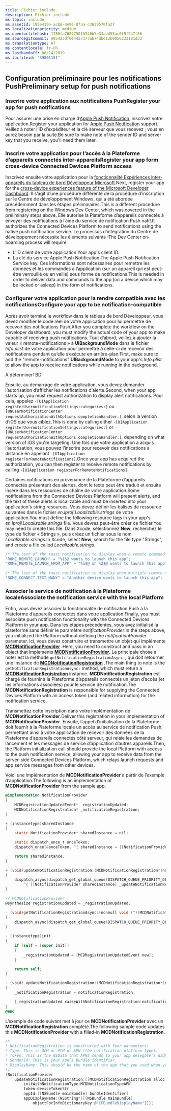 ```yaml
---
title: Fichier include
description: Fichier include
ms.topic: include
ms.assetid: 195e419e-ac8d-4e96-8faa-c3659570fa27
ms.localizationpriority: medium
ms.openlocfilehash: 1780fa768475015946b5e33add55ac0f9f247f86
ms.sourcegitcommit: e95423df0e4427377ab74dbd12b0056233181d32
ms.translationtype: HT
ms.contentlocale: fr-FR
ms.lasthandoff: 06/14/2019
ms.locfileid: "59801151"
---
```

## <a name="preliminary-setup-for-push-notifications"></a><span data-ttu-id="30ba5-103">Configuration préliminaire pour les notifications Push</span><span class="sxs-lookup"><span data-stu-id="30ba5-103">Preliminary setup for push notifications</span></span>

### <a name="register-your-app-for-push-notifications"></a><span data-ttu-id="30ba5-104">Inscrire votre application aux notifications Push</span><span class="sxs-lookup"><span data-stu-id="30ba5-104">Register your app for push notifications</span></span>

<span data-ttu-id="30ba5-105">Pour assurer une prise en charge d’[Apple Push Notification](https://developer.apple.com/notifications/), inscrivez votre application.</span><span class="sxs-lookup"><span data-stu-id="30ba5-105">Register your application for [Apple Push Notification](https://developer.apple.com/notifications/) support.</span></span> <span data-ttu-id="30ba5-106">Veillez à noter l’ID d’expéditeur et la clé serveur que vous recevez ; vous en aurez besoin par la suite.</span><span class="sxs-lookup"><span data-stu-id="30ba5-106">Be sure to make note of the sender ID and server key that you receive; you'll need them later.</span></span> 

### <a name="register-your-app-form-cross-device-connected-devices-platform-access"></a><span data-ttu-id="30ba5-107">Inscrire votre application pour l’accès à la Plateforme d’appareils connectés inter-appareils</span><span class="sxs-lookup"><span data-stu-id="30ba5-107">Register your app form cross-device Connected Devices Platform access</span></span>

<span data-ttu-id="30ba5-108">Inscrivez ensuite votre application pour la [fonctionnalité Expériences inter-appareils du tableau de bord Développeur Microsoft](https://developer.microsoft.com/dashboard/crossplatform/web).</span><span class="sxs-lookup"><span data-stu-id="30ba5-108">Next, register your app for the [cross-device experiences feature of the Microsoft Developer Dashboard](https://developer.microsoft.com/dashboard/crossplatform/web).</span></span> <span data-ttu-id="30ba5-109">Il s’agit d’une procédure différente de la procédure d’inscription sur le Centre de développement Windows, qui a été abordée précédemment dans les étapes préliminaires.</span><span class="sxs-lookup"><span data-stu-id="30ba5-109">This is a different procedure from registering on the Windows Dev Center, which was covered in the preliminary steps above.</span></span> <span data-ttu-id="30ba5-110">Elle autorise la Plateforme d’appareils connectés à envoyer des notifications à l’aide du service de notification Push natif.</span><span class="sxs-lookup"><span data-stu-id="30ba5-110">It authorizes the Connected Devices Platform to send notifications using the native push notification service.</span></span> <span data-ttu-id="30ba5-111">Le processus d’intégration du Centre de développement nécessite les éléments suivants :</span><span class="sxs-lookup"><span data-stu-id="30ba5-111">The Dev Center on-boarding process will require:</span></span>
* <span data-ttu-id="30ba5-112">L’ID client de votre application.</span><span class="sxs-lookup"><span data-stu-id="30ba5-112">Your app's client ID.</span></span>
* <span data-ttu-id="30ba5-113">La clé du service Apple Push Notification.</span><span class="sxs-lookup"><span data-stu-id="30ba5-113">The Apple Push Notification Service key.</span></span> <span data-ttu-id="30ba5-114">Ces informations sont nécessaires pour remettre les données et les commandes à l’application (sur un appareil qui est peut-être verrouillé ou en veille) sous forme de notifications.</span><span class="sxs-lookup"><span data-stu-id="30ba5-114">This is needed in order to deliver data and commands to the app (on a device which may be locked or asleep) in the form of notifications.</span></span> 

### <a name="configure-your-app-to-be-notification-compatible"></a><span data-ttu-id="30ba5-115">Configurer votre application pour la rendre compatible avec les notifications</span><span class="sxs-lookup"><span data-stu-id="30ba5-115">Configure your app to be notification-compatible</span></span>

<span data-ttu-id="30ba5-116">Après avoir terminé le workflow dans le tableau de bord Développeur, vous devez modifier le code réel de votre application pour lui permettre de recevoir des notifications Push.</span><span class="sxs-lookup"><span data-stu-id="30ba5-116">After you complete the workflow on the Developer dashboard, you must modify the actual code of your app to make capable of receiving push notifications.</span></span> <span data-ttu-id="30ba5-117">Tout d’abord, veillez à ajouter la valeur « remote-notifications » à **UIBackgroundMode** dans le fichier _Info.plist_ de votre application pour permettre à celle-ci de recevoir des notifications pendant qu’elle s’exécute en arrière-plan.</span><span class="sxs-lookup"><span data-stu-id="30ba5-117">First, make sure to add the "remote-notifications" **UIBackgroundMode** to your app's _Info.plist_ to allow the app to receive notifications while running in the background.</span></span> 

<span data-ttu-id="30ba5-118">À déterminer</span><span class="sxs-lookup"><span data-stu-id="30ba5-118">TBD</span></span>

<span data-ttu-id="30ba5-119">Ensuite, au démarrage de votre application, vous devez demander l’autorisation d’afficher les notifications d’alerte.</span><span class="sxs-lookup"><span data-stu-id="30ba5-119">Second, when your app starts up, you must request authorization to display alert notifications.</span></span> <span data-ttu-id="30ba5-120">Pour cela, appelez `-[UIApplication registerUsernotificationSettings:categories:]` ou `-[UNUserNotificationCenter requestAuthorizationWithOptions:completionHandler:]`, selon la version d’iOS que vous ciblez.</span><span class="sxs-lookup"><span data-stu-id="30ba5-120">This is done by calling either `-[UIApplication registerUsernotificationSettings:categories:]` or `-[UNUserNotificationCenter requestAuthorizationWithOptions:completionHandler:]`, depending on what version of iOS you're targeting.</span></span> <span data-ttu-id="30ba5-121">Une fois que votre application a acquis l’autorisation, vous pouvez l’inscrire pour recevoir des notifications à distance en appelant `-[UIApplication registerForRemoteNotifications]`.</span><span class="sxs-lookup"><span data-stu-id="30ba5-121">Once your app has acquired the authorization, you can then register to receive remote notifications by calling `-[UIApplication registerForRemoteNotifications]`.</span></span> 

<span data-ttu-id="30ba5-122">Certaines notifications en provenance de la Plateforme d’appareils connectés présentent des alertes, dont le texte peut être traduit et ensuite inséré dans les ressources de chaîne de votre application.</span><span class="sxs-lookup"><span data-stu-id="30ba5-122">Some notifications from the Connected Devices Platform will present alerts, and the text of these alerts is localizable and must be inserted into your application's string resources.</span></span> <span data-ttu-id="30ba5-123">Vous devez définir les balises de ressource suivantes dans le fichier _en.lproj\Localizable.strings_ de votre application.</span><span class="sxs-lookup"><span data-stu-id="30ba5-123">You must define the following resource tags in your app's _en.lproj\Localizable.strings_ file.</span></span> <span data-ttu-id="30ba5-124">Vous devrez peut-être créer ce fichier.</span><span class="sxs-lookup"><span data-stu-id="30ba5-124">You may need to create this file.</span></span> <span data-ttu-id="30ba5-125">Dans Xcode, sélectionnez **New**, recherchez le type de fichier « Strings », puis créez un fichier sous le nom _Localizable.strings_.</span><span class="sxs-lookup"><span data-stu-id="30ba5-125">In Xcode, select **New**, search for the file type "Strings", and create a file called _Localizable.strings_.</span></span>

```ObjectiveC
/* The text of the toast notification to display when a remote command is received */ 
"ROME_REMOTE_LAUNCH" = "%1$@ wants to launch this app"; 
"ROME_REMOTE_LAUNCH_FROM_APP" = "%1$@ on %2$@ wants to launch this app"; 
 
/* The text of the toast notification to display when multiple remote commands are received simultaneously */ 
"ROME_CONNECT_TEXT_MANY" = "Another device wants to launch this app"; 
```

### <a name="associate-the-notification-service-with-the-local-platform"></a><span data-ttu-id="30ba5-126">Associer le service de notification à la Plateforme locale</span><span class="sxs-lookup"><span data-stu-id="30ba5-126">Associate the notification service with the local Platform</span></span>

<span data-ttu-id="30ba5-127">Enfin, vous devez associer la fonctionnalité de notification Push à la Plateforme d’appareils connectés dans votre application.</span><span class="sxs-lookup"><span data-stu-id="30ba5-127">Finally, you must associate push notification functionality with the Connected Devices Platform in your app.</span></span> <span data-ttu-id="30ba5-128">Dans les étapes précédentes, vous avez initialisé la plateforme sans définir le paramètre *notificationProvider*.</span><span class="sxs-lookup"><span data-stu-id="30ba5-128">In the steps above, you initialized the Platform without defining the *notificationProvider* parameter.</span></span> <span data-ttu-id="30ba5-129">Ici, vous devez construire et transmettre un objet qui implémente **[MCDNotificationProvider](../../objectivec-api/core/MCDNotificationProvider.md)** .</span><span class="sxs-lookup"><span data-stu-id="30ba5-129">Here, you need to construct and pass in an object that implements **[MCDNotificationProvider](../../objectivec-api/core/MCDNotificationProvider.md)**.</span></span> <span data-ttu-id="30ba5-130">La principale chose à noter est la méthode `getNotificationRegistrationAsync:`, qui doit retourner une instance de **[MCDNotificationRegistration](../../objectivec-api/core/MCDNotificationRegistration.md)** .</span><span class="sxs-lookup"><span data-stu-id="30ba5-130">The main thing to note is the `getNotificationRegistrationAsync:` method, which must return a **[MCDNotificationRegistration](../../objectivec-api/core/MCDNotificationRegistration.md)** instance.</span></span> <span data-ttu-id="30ba5-131">**MCDNotificationRegistration** est chargé de fournir à la Plateforme d’appareils connectés un jeton d’accès (et les informations associées) pour le service de notification.</span><span class="sxs-lookup"><span data-stu-id="30ba5-131">The **MCDNotificationRegistration** is responsible for supplying the Connected Devices Platform with an access token (and related information) for the notification service.</span></span>

<span data-ttu-id="30ba5-132">Transmettez cette inscription dans votre implémentation de **MCDNotificationProvider**.</span><span class="sxs-lookup"><span data-stu-id="30ba5-132">Deliver this registration in your implementation of **MCDNotificationProvider**.</span></span> <span data-ttu-id="30ba5-133">Ensuite, l’appel d’initialisation de la Plateforme doit fournir à la Plateforme locale un accès au service de notification Push, permettant ainsi à votre application de recevoir des données de la Plateforme d’appareils connectés côté serveur, qui relaie les demandes de lancement et les messages de service d’application d’autres appareils.</span><span class="sxs-lookup"><span data-stu-id="30ba5-133">Then, the Platform initialization call should provide the local Platform with access to the push notification service, allowing your app to receive data from the server-side Connected Devices Platform, which relays launch requests and app service messages from other devices.</span></span> 

<span data-ttu-id="30ba5-134">Voici une implémentation de **MCDNotificationProvider** à partir de l’exemple d’application.</span><span class="sxs-lookup"><span data-stu-id="30ba5-134">The following is an implementation of **MCDNotificationProvider** from the sample app.</span></span>

```ObjectiveC
@implementation NotificationProvider
{
    MCDRegistrationUpdatedEvent* _registrationUpdated;
    MCDNotificationRegistration* _notificationRegistration;
}

+ (instancetype)sharedInstance
{
    static NotificationProvider* sharedInstance = nil;

    static dispatch_once_t onceToken;
    dispatch_once(&onceToken, ^{ sharedInstance = [[NotificationProvider alloc] init]; });

    return sharedInstance;
}

+ (void)updateNotificationRegistration:(MCDNotificationRegistration*)notificationRegistration
{
    dispatch_async(dispatch_get_global_queue(DISPATCH_QUEUE_PRIORITY_DEFAULT, 0),
        ^{ [[NotificationProvider sharedInstance] _updateNotificationRegistration:notificationRegistration]; });
}

// MCDNotificationProvider
@synthesize registrationUpdated = _registrationUpdated;

- (void)getNotificationRegistrationAsync:(nonnull void (^)(MCDNotificationRegistration* _Nullable, NSError* _Nullable))completionBlock
{
    dispatch_async(dispatch_get_global_queue(DISPATCH_QUEUE_PRIORITY_DEFAULT, 0), ^{ completionBlock(_notificationRegistration, nil); });
}

- (instancetype)init
{
    if (self = [super init])
    {
        _registrationUpdated = [MCDRegistrationUpdatedEvent new];
    }

    return self;
}

- (void)_updateNotificationRegistration:(MCDNotificationRegistration*)notificationRegistration
{
    _notificationRegistration = notificationRegistration;

    [_registrationUpdated raiseWithNotificationRegistration:notificationRegistration];
}
@end
```

<span data-ttu-id="30ba5-135">L’exemple de code suivant met à jour ce **MCDNotificationProvider** avec un **MCDNotificationRegistration** complété.</span><span class="sxs-lookup"><span data-stu-id="30ba5-135">The following sample code updates this **MCDNotificationProvider** with a filled-in **MCDNotificationRegistration**.</span></span>

```ObjectiveC
/*
* NotificationRegistration is constructed with four parameters:
* Type: This is GCM or FCM or APN (the notification platform type).
* Token: This is the NSData that APNs sends to your app delegate's didRegisterForRemoteNotificationsWithDeviceToken: method. You must convert the NSData into a string by hex-encoding it.
* SenderId: This is your app’s bundle identifier. 
* DisplayName: This should be the name of the app that you used when you registered it on the Microsoft dev portal. 
*/
[NotificationProvider
    updateNotificationRegistration:[[MCDNotificationRegistration alloc]
        initWithNotificationType:MCDNotificationTypeAPN
        token:deviceTokenStr
        appId:[[NSBundle mainBundle] bundleIdentifier]
        appDisplayName:(NSString*)[[NSBundle mainBundle]
            objectForInfoDictionaryKey:@"CFBundleDisplayName"]]];
```
